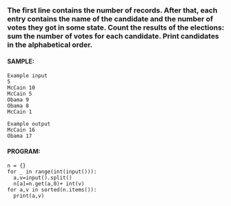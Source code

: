 ### The first line contains the number of records. After that, each entry contains the name of the candidate and the number of votes they got in some state. Count the results of the elections: sum the number of votes for each candidate. Print candidates in the alphabetical order.
#### SAMPLE:
```
Example input
5
McCain 10
McCain 5
Obama 9
Obama 8
McCain 1

Example output
McCain 16
Obama 17
```
#### PROGRAM:
```
n = {} 
for _ in range(int(input())):
  a,v=input().split()
  n[a]=n.get(a,0)+ int(v)
for a,v in sorted(n.items()):
  print(a,v)
 ```
